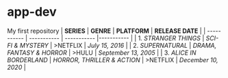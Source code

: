 # app-dev
My first repository
| **SERIES** | **GENRE** | **PLATFORM** | **RELEASE DATE** |
| ----------- | ----------- | ----------- |----------- |
| 1. *STRANGER THINGS* | *SCI-FI & MYSTERY* | >NETFLIX | *July 15, 2016* |
| 2. *SUPERNATURAL* | *DRAMA, FANTASY & HORROR* | >HULU | *September 13, 2005* |
| 3. *ALICE IN BORDERLAND* | *HORROR, THRILLER & ACTION* | >NETFLIX | *December 10, 2020* |
